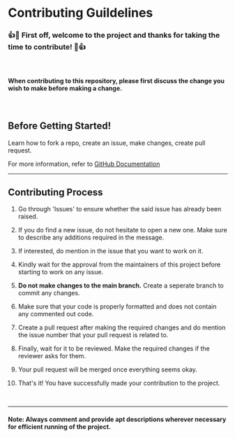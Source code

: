 # Contributing Guildelines

### 👍🎉 First off, welcome to the project and thanks for taking the time to contribute! 🎉👍
<br>

#### When contributing to this repository, please first discuss the change you wish to make before making a change.
<br>

## Before Getting Started!
Learn how to fork a repo, create an issue, make changes, create pull request.

For more information, refer to <a href = "https://docs.github.com/en" target = "_self">GitHub Documentation</a>

--------
## Contributing Process
1. Go through 'Issues' to ensure whether the said issue has already been raised.

2. If you do find a new issue, do not hesitate to open a new one. Make sure to describe any additions required in the message.

3. If interested, do mention in the issue that you want to work on it.

4. Kindly wait for the approval from the maintainers of this project before starting to work on any issue.

5. **Do not make changes to the main branch.** Create a seperate branch to commit any changes.

6. Make sure that your code is properly formatted and does not contain any commented out code.

7. Create a pull request after making the required changes and do mention the issue number that your pull request is related to.

8. Finally, wait for it to be reviewed. Make the required changes if the reviewer asks for them. 

9. Your pull request will be merged once everything seems okay.

10. That's it! You have successfully made your contribution to the project.
<br>

-----------------
#### **Note**: Always comment and provide apt descriptions wherever necessary for efficient running of the project.
